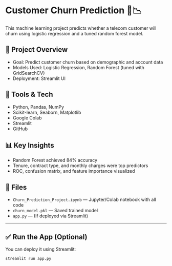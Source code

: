 # Customer Churn Prediction 🧠📉

This machine learning project predicts whether a telecom customer will churn using logistic regression and a tuned random forest model.

## 📌 Project Overview
- Goal: Predict customer churn based on demographic and account data
- Models Used: Logistic Regression, Random Forest (tuned with GridSearchCV)
- Deployment: Streamlit UI

## 🚀 Tools & Tech
- Python, Pandas, NumPy
- Scikit-learn, Seaborn, Matplotlib
- Google Colab
- Streamlit
- GitHub

## 📊 Key Insights
- Random Forest achieved 84% accuracy
- Tenure, contract type, and monthly charges were top predictors
- ROC, confusion matrix, and feature importance visualized

## 📁 Files
- `Churn_Prediction_Project.ipynb` — Jupyter/Colab notebook with all code
- `churn_model.pkl` — Saved trained model
- `app.py` — (If deployed via Streamlit)

---

## ✅ Run the App (Optional)

You can deploy it using Streamlit:
```bash
streamlit run app.py

